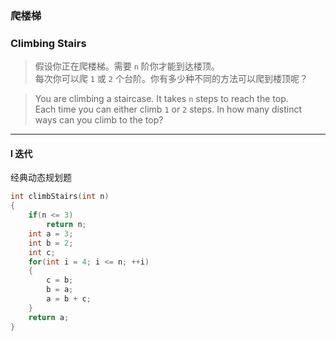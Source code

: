 ### 爬楼梯
### Climbing Stairs

> 假设你正在爬楼梯。需要 `n` 阶你才能到达楼顶。  
> 每次你可以爬 `1` 或 `2` 个台阶。你有多少种不同的方法可以爬到楼顶呢？  

> You are climbing a staircase. It takes `n` steps to reach the top.  
> Each time you can either climb `1` or `2` steps. In how many distinct ways can you climb to the top?  

----------

#### I 迭代

经典动态规划题

```cpp
int climbStairs(int n) 
{
    if(n <= 3)
        return n;
    int a = 3;
    int b = 2;
    int c;
    for(int i = 4; i <= n; ++i)
    {
        c = b;
        b = a;
        a = b + c;
    }
    return a;
}
```
